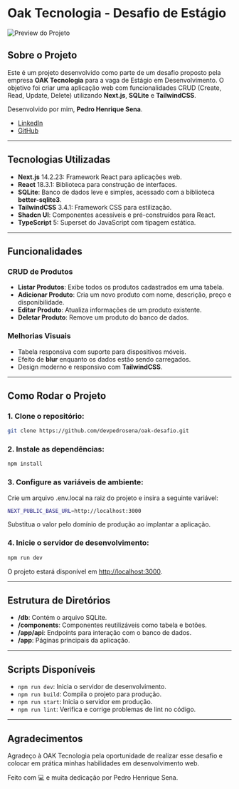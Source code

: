 # Oak Tecnologia - Desafio de Estágio

![Preview do Projeto](https://drive.google.com/uc?export=view&id=1GSAwChr8Mw_GgOpYXw4KtnCrbgxpdg06)

## Sobre o Projeto

Este é um projeto desenvolvido como parte de um desafio proposto pela empresa **OAK Tecnologia** para a vaga de Estágio em Desenvolvimento. O objetivo foi criar uma aplicação web com funcionalidades CRUD (Create, Read, Update, Delete) utilizando **Next.js**, **SQLite** e **TailwindCSS**.

Desenvolvido por mim, **Pedro Henrique Sena**.
- [LinkedIn](https://www.linkedin.com/in/pedrohsenna)
- [GitHub](https://github.com/devpedrosena)

---

## Tecnologias Utilizadas

- **Next.js** 14.2.23: Framework React para aplicações web.
- **React** 18.3.1: Biblioteca para construção de interfaces.
- **SQLite**: Banco de dados leve e simples, acessado com a biblioteca **better-sqlite3**.
- **TailwindCSS** 3.4.1: Framework CSS para estilização.
- **Shadcn UI**: Componentes acessíveis e pré-construídos para React.
- **TypeScript** 5: Superset do JavaScript com tipagem estática.

---

## Funcionalidades

### CRUD de Produtos
- **Listar Produtos**: Exibe todos os produtos cadastrados em uma tabela.
- **Adicionar Produto**: Cria um novo produto com nome, descrição, preço e disponibilidade.
- **Editar Produto**: Atualiza informações de um produto existente.
- **Deletar Produto**: Remove um produto do banco de dados.

### Melhorias Visuais
- Tabela responsiva com suporte para dispositivos móveis.
- Efeito de **blur** enquanto os dados estão sendo carregados.
- Design moderno e responsivo com **TailwindCSS**.

---

## Como Rodar o Projeto

### 1. Clone o repositório:
```bash
git clone https://github.com/devpedrosena/oak-desafio.git
```

### 2. Instale as dependências:
```bash
npm install
```

### 3. Configure as variáveis de ambiente:
Crie um arquivo .env.local na raiz do projeto e insira a seguinte variável:
```bash
NEXT_PUBLIC_BASE_URL=http://localhost:3000
```
Substitua o valor pelo domínio de produção ao implantar a aplicação.


### 4. Inicie o servidor de desenvolvimento:
```bash
npm run dev
```

O projeto estará disponível em [http://localhost:3000](http://localhost:3000).

---

## Estrutura de Diretórios

- **/db**: Contém o arquivo SQLite.
- **/components**: Componentes reutilizáveis como tabela e botões.
- **/app/api**: Endpoints para interação com o banco de dados.
- **/app**: Páginas principais da aplicação.

---

## Scripts Disponíveis

- `npm run dev`: Inicia o servidor de desenvolvimento.
- `npm run build`: Compila o projeto para produção.
- `npm run start`: Inicia o servidor em produção.
- `npm run lint`: Verifica e corrige problemas de lint no código.

---

## Agradecimentos

Agradeço à OAK Tecnologia pela oportunidade de realizar esse desafio e colocar em prática minhas habilidades em desenvolvimento web.

Feito com 💻 e muita dedicação por Pedro Henrique Sena.
